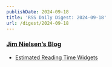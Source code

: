 ```yaml
---
publishDate: 2024-09-18
title: 'RSS Daily Digest: 2024-09-18'
url: /digest/2024-09-18
---
```


### [Jim Nielsen’s Blog](https://blog.jim-nielsen.com/)

  * [Estimated Reading Time Widgets](https://blog.jim-nielsen.com/2024/reading-time-estimation-widgets/)
  
